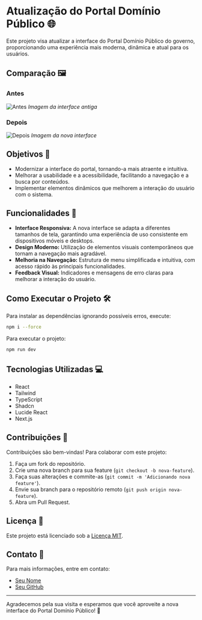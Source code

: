 # Atualização do Portal Domínio Público 🌐

Este projeto visa atualizar a interface do Portal Domínio Público do governo, proporcionando uma experiência mais moderna, dinâmica e atual para os usuários.

## Comparação 🖼️

### Antes
![Antes](https://cdn.gamma.app/xwjs2ej3d14tqaz/9fbb21ba7d1045b0b0b8a9475200dc43/original/DominioPublicoOficial.jfif)
*Imagem da interface antiga*

### Depois
![Depois](https://cdn.gamma.app/xwjs2ej3d14tqaz/942743cc88384342b1ff1a26520eaa4b/original/InterfaceDesenvolvida.png)
*Imagem da nova interface*

## Objetivos 🎯

- Modernizar a interface do portal, tornando-a mais atraente e intuitiva.
- Melhorar a usabilidade e a acessibilidade, facilitando a navegação e a busca por conteúdos.
- Implementar elementos dinâmicos que melhorem a interação do usuário com o sistema.

## Funcionalidades 🚀

- **Interface Responsiva:** A nova interface se adapta a diferentes tamanhos de tela, garantindo uma experiência de uso consistente em dispositivos móveis e desktops.
- **Design Moderno:** Utilização de elementos visuais contemporâneos que tornam a navegação mais agradável.
- **Melhoria na Navegação:** Estrutura de menu simplificada e intuitiva, com acesso rápido às principais funcionalidades.
- **Feedback Visual:** Indicadores e mensagens de erro claras para melhorar a interação do usuário.

## Como Executar o Projeto 🛠️

Para instalar as dependências ignorando possíveis erros, execute:
```bash
npm i --force
```
Para executar o projeto:
```bash
npm run dev
```

## Tecnologias Utilizadas 💻

- React
- Tailwind
- TypeScript
- Shadcn
- Lucide React
- Next.js

## Contribuições 🤝

Contribuições são bem-vindas! Para colaborar com este projeto:

1. Faça um fork do repositório.
2. Crie uma nova branch para sua feature (`git checkout -b nova-feature`).
3. Faça suas alterações e commite-as (`git commit -m 'Adicionando nova feature'`).
4. Envie sua branch para o repositório remoto (`git push origin nova-feature`).
5. Abra um Pull Request.

## Licença 📜

Este projeto está licenciado sob a [Licença MIT](LICENSE).

## Contato 📧

Para mais informações, entre em contato:

- [Seu Nome](mailto:seuemail@example.com)
- [Seu GitHub](https://github.com/seuusuario)

---

Agradecemos pela sua visita e esperamos que você aproveite a nova interface do Portal Domínio Público! 🎉
